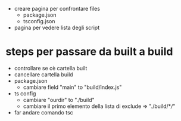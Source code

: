 - creare pagina per confrontare files
  - package.json
  - tsconfig.json
- pagina per vedere lista degli script

# steps per passare da built a build

- controllare se cè cartella built
- cancellare cartella build
- package.json
  - cambiare field "main" to "build/index.js"
- ts config
  - cambiare "ourdir" to "./build"
  - cambiare il primo elemento della lista di exclude =>
    "./build/\*_/_"
- far andare comando tsc
